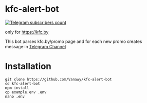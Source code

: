 # kfc-alert-bot
[![Telegram subscribers count](https://img.shields.io/endpoint?url=https://www.lambda.vanawy.dev/getChannelSubCount)](https://t.me/kfcby)

only for https://kfc.by

This bot parses kfc.by/promo page and for each new promo creates message in [Telegram Channel](https://t.me/kfcby)

# Installation

```
git clone https://github.com/Vanawy/kfc-alert-bot
cd kfc-alert-bot
npm install
cp example.env .env
nano .env
```
